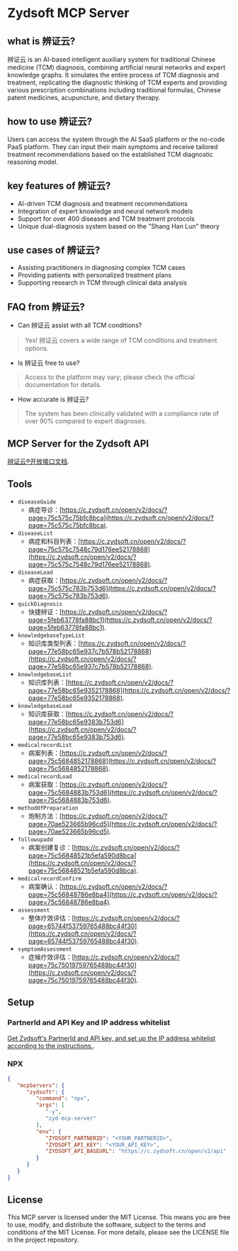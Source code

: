 # Zydsoft MCP Server

## what is 辨证云?

辨证云 is an AI-based intelligent auxiliary system for traditional Chinese medicine (TCM) diagnosis, combining artificial neural networks and expert knowledge graphs. It simulates the entire process of TCM diagnosis and treatment, replicating the diagnostic thinking of TCM experts and providing various prescription combinations including traditional formulas, Chinese patent medicines, acupuncture, and dietary therapy.

## how to use 辨证云?

Users can access the system through the AI SaaS platform or the no-code PaaS platform. They can input their main symptoms and receive tailored treatment recommendations based on the established TCM diagnostic reasoning model.

## key features of 辨证云?

- AI-driven TCM diagnosis and treatment recommendations
- Integration of expert knowledge and neural network models
- Support for over 400 diseases and TCM treatment protocols
- Unique dual-diagnosis system based on the "Shang Han Lun" theory

## use cases of 辨证云?

- Assisting practitioners in diagnosing complex TCM cases
- Providing patients with personalized treatment plans
- Supporting research in TCM through clinical data analysis

## FAQ from 辨证云?

- Can 辨证云 assist with all TCM conditions?
> Yes! 辨证云 covers a wide range of TCM conditions and treatment options.

- Is 辨证云 free to use?
> Access to the platform may vary; please check the official documentation for details.

- How accurate is 辨证云?
> The system has been clinically validated with a compliance rate of over 90% compared to expert diagnoses.

## MCP Server for the Zydsoft API

[辨证云®开放接口文档](https://c.zydsoft.cn/open/v2/docs/).

## Tools

- `diseaseGuide`
  - 病症导诊：[https://c.zydsoft.cn/open/v2/docs/?page=75c575c75bfc8bca](https://c.zydsoft.cn/open/v2/docs/?page=75c575c75bfc8bca).
- `diseaseList`
  - 病症和科目列表：[https://c.zydsoft.cn/open/v2/docs/?page=75c575c7548c79d176ee52178868](https://c.zydsoft.cn/open/v2/docs/?page=75c575c7548c79d176ee52178868).
- `diseaseLoad`
  - 病症获取：[https://c.zydsoft.cn/open/v2/docs/?page=75c575c783b753d6](https://c.zydsoft.cn/open/v2/docs/?page=75c575c783b753d6).
- `quickDiagnosis`
  - 快捷辨证：[https://c.zydsoft.cn/open/v2/docs/?page=5feb63778fa88bc1](https://c.zydsoft.cn/open/v2/docs/?page=5feb63778fa88bc1).
- `knowledgebaseTypeList`
  - 知识库类型列表：[https://c.zydsoft.cn/open/v2/docs/?page=77e58bc65e937c7b578b52178868](https://c.zydsoft.cn/open/v2/docs/?page=77e58bc65e937c7b578b52178868).
- `knowledgebaseList`
  - 知识库列表：[https://c.zydsoft.cn/open/v2/docs/?page=77e58bc65e9352178868](https://c.zydsoft.cn/open/v2/docs/?page=77e58bc65e9352178868).
- `knowledgebaseLoad`
  - 知识库获取：[https://c.zydsoft.cn/open/v2/docs/?page=77e58bc65e9383b753d6](https://c.zydsoft.cn/open/v2/docs/?page=77e58bc65e9383b753d6).
- `medicalrecordList`
  - 病案列表：[https://c.zydsoft.cn/open/v2/docs/?page=75c5684852178868](https://c.zydsoft.cn/open/v2/docs/?page=75c5684852178868).
- `medicalrecordLoad`
  - 病案获取：[https://c.zydsoft.cn/open/v2/docs/?page=75c5684883b753d6](https://c.zydsoft.cn/open/v2/docs/?page=75c5684883b753d6).
- `methodOfPreparation`
  - 炮制方法：[https://c.zydsoft.cn/open/v2/docs/?page=70ae523665b96cd5](https://c.zydsoft.cn/open/v2/docs/?page=70ae523665b96cd5).
- `followupadd`
  - 病案创建复诊：[https://c.zydsoft.cn/open/v2/docs/?page=75c56848521b5efa590d8bca](https://c.zydsoft.cn/open/v2/docs/?page=75c56848521b5efa590d8bca).
- `medicalrecordConfirm`
  - 病案确认：[https://c.zydsoft.cn/open/v2/docs/?page=75c56848786e8ba4](https://c.zydsoft.cn/open/v2/docs/?page=75c56848786e8ba4).
- `assessment`
  - 整体疗效评估：[https://c.zydsoft.cn/open/v2/docs/?page=65744f53759765488bc44f30](https://c.zydsoft.cn/open/v2/docs/?page=65744f53759765488bc44f30).
- `symptomAssessment`
  - 症候疗效评估：[https://c.zydsoft.cn/open/v2/docs/?page=75c75019759765488bc44f30](https://c.zydsoft.cn/open/v2/docs/?page=75c75019759765488bc44f30).

## Setup

### PartnerId and API Key and IP address whitelist

[Get Zydsoft's PartnerId and API key, and set up the IP address whitelist according to the instructions.](https://c.zydsoft.cn/partner/#/studio).

### NPX

```json
{
   "mcpServers": {
      "zydsoft": {
         "command": "npx",
         "args": [
            "-y",
            "zyd-mcp-server"
         ],
         "env": {
            "ZYDSOFT_PARTNERID": "<YOUR_PARTNERID>",
            "ZYDSOFT_API_KEY": "<YOUR_API_KEY>",
            "ZYDSOFT_API_BASEURL": "https://c.zydsoft.cn/open/v2/api"
         }
      }
   }
}
```

## License

This MCP server is licensed under the MIT License. This means you are free to
use, modify, and distribute the software, subject to the terms and conditions of
the MIT License. For more details, please see the LICENSE file in the project
repository.
